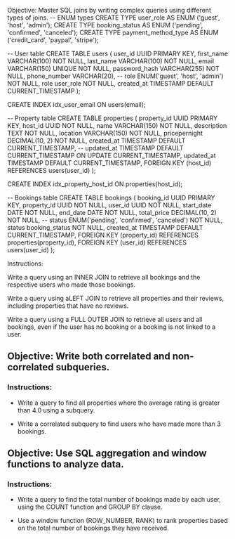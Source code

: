 Objective: Master SQL joins by writing complex queries using different types of joins.
-- ENUM types 
CREATE TYPE user_role AS ENUM ('guest', 'host', 'admin');
CREATE TYPE booking_status AS ENUM ('pending', 'confirmed', 'canceled');
CREATE TYPE payment_method_type AS ENUM ('credit_card', 'paypal', 'stripe');

-- User table
CREATE TABLE users (
    user_id UUID PRIMARY KEY,
    first_name VARCHAR(100) NOT NULL,
    last_name VARCHAR(100) NOT NULL,
    email VARCHAR(150) UNIQUE NOT NULL,
    password_hash VARCHAR(255) NOT NULL,
    phone_number VARCHAR(20),
 -- role ENUM('guest', 'host', 'admin') NOT NULL,
    role user_role NOT NULL,
    created_at TIMESTAMP DEFAULT CURRENT_TIMESTAMP
);

CREATE INDEX idx_user_email ON users(email);

-- Property table
CREATE TABLE properties (
    property_id UUID PRIMARY KEY,
    host_id UUID NOT NULL,
    name VARCHAR(150) NOT NULL,
    description TEXT NOT NULL,
    location VARCHAR(150) NOT NULL,
    pricepernight DECIMAL(10, 2) NOT NULL,
    created_at TIMESTAMP DEFAULT CURRENT_TIMESTAMP,
 -- updated_at TIMESTAMP DEFAULT CURRENT_TIMESTAMP ON UPDATE CURRENT_TIMESTAMP,
    updated_at TIMESTAMP DEFAULT CURRENT_TIMESTAMP,
    FOREIGN KEY (host_id) REFERENCES users(user_id)
);

CREATE INDEX idx_property_host_id ON properties(host_id);

-- Bookings table
CREATE TABLE bookings (
    booking_id UUID PRIMARY KEY,
    property_id UUID NOT NULL,
    user_id UUID NOT NULL,
    start_date DATE NOT NULL,
    end_date DATE NOT NULL,
    total_price DECIMAL(10, 2) NOT NULL,
 -- status ENUM('pending', 'confirmed', 'canceled') NOT NULL,
    status booking_status NOT NULL,
    created_at TIMESTAMP DEFAULT CURRENT_TIMESTAMP,
    FOREIGN KEY (property_id) REFERENCES properties(property_id),
    FOREIGN KEY (user_id) REFERENCES users(user_id)
);

Instructions:

Write a query using an INNER JOIN to retrieve all bookings and the respective users who made those bookings.

Write a query using aLEFT JOIN to retrieve all properties and their reviews, including properties that have no reviews.

Write a query using a FULL OUTER JOIN to retrieve all users and all bookings, even if the user has no booking or a booking is not linked to a user.


## Objective: Write both correlated and non-correlated subqueries.

### Instructions:

- Write a query to find all properties where the average rating is greater than 4.0 using a subquery.

- Write a correlated subquery to find users who have made more than 3 bookings.

## Objective: Use SQL aggregation and window functions to analyze data.

### Instructions:

- Write a query to find the total number of bookings made by each user, using the COUNT function and GROUP BY clause.

- Use a window function (ROW_NUMBER, RANK) to rank properties based on the total number of bookings they have received.

